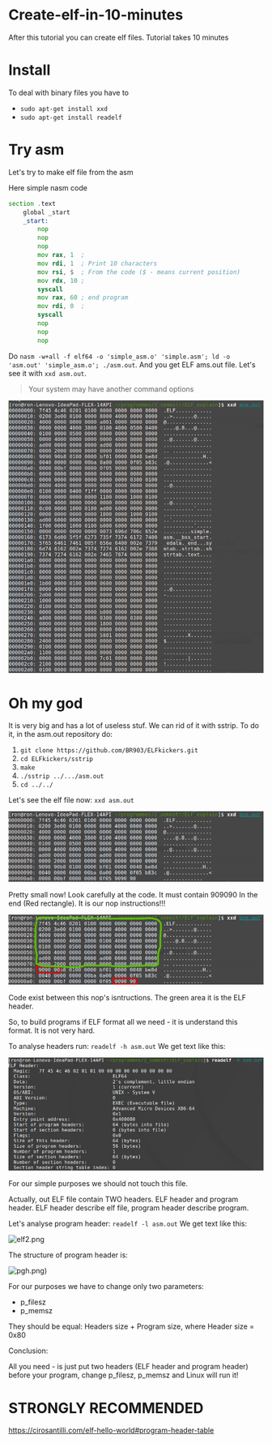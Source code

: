 # Create-elf-in-10-minutes
After this tutorial you can create elf files. Tutorial takes 10 minutes

# Install
To deal with binary files you have to
* ```sudo apt-get install xxd```
* ```sudo apt-get install readelf```

# Try asm
Let's try to make elf file from the asm

Here simple nasm code
```asm
section .text
    global _start
    _start:
        nop
        nop
        nop
        mov rax, 1  ;
        mov rdi, 1  ; Print 10 characters
        mov rsi, $  ; From the code ($ - means current position)
        mov rdx, 10 ;
        syscall
        mov rax, 60 ; end program
        mov rdi, 0  ;
        syscall
        nop
        nop
        nop
```


Do ```nasm -w+all -f elf64 -o 'simple_asm.o' 'simple.asm'; ld -o 'asm.out' 'simple_asm.o'; ./asm.out```. And you get ELF ams.out file. Let's see it with ```xxd asm.out```.
>Your system may have another command options

![xxd.png](images/xxd.png)

# Oh my god
It is very big and has a lot of useless stuf. We can rid of it with sstrip. To do it, in the asm.out repository do:
1. ```git clone https://github.com/BR903/ELFkickers.git```
2. ```cd ELFkickers/sstrip```
3. ```make```
4. ```./sstrip ../.../asm.out```
5. ```cd ../../```

Let's see the elf file now:  ```xxd asm.out```

![xxd1.png](images/xxd1.png)

Pretty small now! Look carefully at the code. It must contain 909090 In the end (Red rectangle). It is our nop instructions!!!

![xxd2.png](images/xxd2.png)

Code exist between this nop's isntructions. The green area it is the ELF header. 

So, to build programs if ELF format all we need - it is understand this format. It is not very hard.

To analyse headers run: ```readelf -h asm.out```
We get text like this:

![elf1.png](images/elf1.png)

For our simple purposes we should not touch this file.

Actually, out ELF file contain TWO headers. ELF header and program header. ELF header describe elf file, program header describe program.

Let's analyse program header:
```readelf -l asm.out```
We get text like this:

![elf2.png](images/elf2.png)

The structure of program header is:

![pgh.png](images/pgh.png))

For our purposes we have to change only two parameters:
* p_filesz 
* p_memsz

They should be equal: Headers size + Program size, where Header size = 0x80 

Conclusion:

All you need - is just put two headers (ELF header and program header) before your program, change p_filesz, p_memsz and Linux will run it!

# STRONGLY RECOMMENDED
https://cirosantilli.com/elf-hello-world#program-header-table
